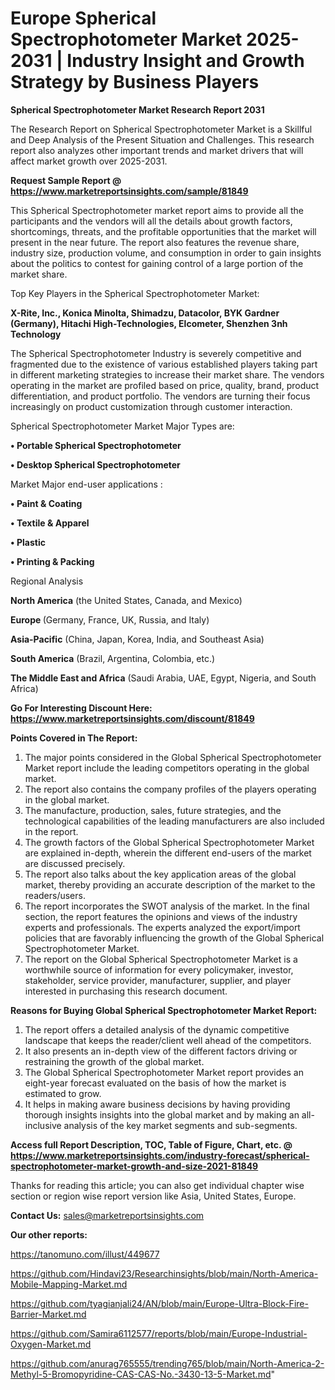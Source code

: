 # Europe Spherical Spectrophotometer Market 2025-2031 | Industry Insight and Growth Strategy by Business Players

<strong>Spherical Spectrophotometer Market Research Report 2031</strong>

The Research Report on Spherical Spectrophotometer Market is a Skillful and Deep Analysis of the Present Situation and Challenges. This research report also analyzes other important trends and market drivers that will affect market growth over 2025-2031.

<strong>Request Sample Report @ <a href=https://www.marketreportsinsights.com/sample/81849>https://www.marketreportsinsights.com/sample/81849</a></strong>

This Spherical Spectrophotometer market report aims to provide all the participants and the vendors will all the details about growth factors, shortcomings, threats, and the profitable opportunities that the market will present in the near future. The report also features the revenue share, industry size, production volume, and consumption in order to gain insights about the politics to contest for gaining control of a large portion of the market share.

Top Key Players in the Spherical Spectrophotometer Market:

<strong>X-Rite, Inc., Konica Minolta, Shimadzu, Datacolor, BYK Gardner (Germany), Hitachi High-Technologies, Elcometer, Shenzhen 3nh Technology</strong>

The Spherical Spectrophotometer Industry is severely competitive and fragmented due to the existence of various established players taking part in different marketing strategies to increase their market share. The vendors operating in the market are profiled based on price, quality, brand, product differentiation, and product portfolio. The vendors are turning their focus increasingly on product customization through customer interaction.

Spherical Spectrophotometer Market Major Types are:

<strong>• Portable Spherical Spectrophotometer

• Desktop Spherical Spectrophotometer</strong>

Market Major end-user applications :

<strong>• Paint & Coating

• Textile & Apparel

• Plastic

• Printing & Packing</strong>

Regional Analysis

</u><strong><b>North America</b></strong> (the United States, Canada, and Mexico)

<strong><b>Europe </b></strong>(Germany, France, UK, Russia, and Italy)

<strong><b>Asia-Pacific</b></strong> (China, Japan, Korea, India, and Southeast Asia)

<strong><b>South America</b></strong> (Brazil, Argentina, Colombia, etc.)

<strong><b>The Middle East and Africa</b></strong> (Saudi Arabia, UAE, Egypt, Nigeria, and South Africa)

<strong>Go For Interesting Discount Here: <a href=https://www.marketreportsinsights.com/discount/81849>https://www.marketreportsinsights.com/discount/81849</a></strong>

<strong>Points Covered in The Report:</strong>
<ol>
  <li>The major points considered in the Global Spherical Spectrophotometer Market report include the leading competitors operating in the global market.</li>
  <li>The report also contains the company profiles of the players operating in the global market.</li>
  <li>The manufacture, production, sales, future strategies, and the technological capabilities of the leading manufacturers are also included in the report.</li>
  <li>The growth factors of the Global Spherical Spectrophotometer Market are explained in-depth, wherein the different end-users of the market are discussed precisely.</li>
  <li>The report also talks about the key application areas of the global market, thereby providing an accurate description of the market to the readers/users.</li>
  <li>The report incorporates the SWOT analysis of the market. In the final section, the report features the opinions and views of the industry experts and professionals. The experts analyzed the export/import policies that are favorably influencing the growth of the Global Spherical Spectrophotometer Market.</li>
  <li>The report on the Global Spherical Spectrophotometer Market is a worthwhile source of information for every policymaker, investor, stakeholder, service provider, manufacturer, supplier, and player interested in purchasing this research document.</li>
</ol>
<strong>Reasons for Buying Global Spherical Spectrophotometer Market Report:</strong>

<ol>
  <li>The report offers a detailed analysis of the dynamic competitive landscape that keeps the reader/client well ahead of the competitors.</li>
  <li>It also presents an in-depth view of the different factors driving or restraining the growth of the global market.</li>
  <li>The Global Spherical Spectrophotometer Market report provides an eight-year forecast evaluated on the basis of how the market is estimated to grow.</li>
  <li>It helps in making aware business decisions by having providing thorough insights insights into the global market and by making an all-inclusive analysis of the key market segments and sub-segments.</li>
</ol>
<strong>Access full Report Description, TOC, Table of Figure, Chart, etc. @ <a href=https://www.marketreportsinsights.com/industry-forecast/spherical-spectrophotometer-market-growth-and-size-2021-81849>https://www.marketreportsinsights.com/industry-forecast/spherical-spectrophotometer-market-growth-and-size-2021-81849</a></strong>


Thanks for reading this article; you can also get individual chapter wise section or region wise report version like Asia, United States, Europe.

<strong>Contact Us:</strong>
sales@marketreportsinsights.com

<strong>Our other reports:</strong>

<a href=https://tanomuno.com/illust/449677>https://tanomuno.com/illust/449677</a>

<a href=https://github.com/Hindavi23/Researchinsights/blob/main/North-America-Mobile-Mapping-Market.md>https://github.com/Hindavi23/Researchinsights/blob/main/North-America-Mobile-Mapping-Market.md</a>

<a href=https://github.com/tyagianjali24/AN/blob/main/Europe-Ultra-Block-Fire-Barrier-Market.md>https://github.com/tyagianjali24/AN/blob/main/Europe-Ultra-Block-Fire-Barrier-Market.md</a>

<a href=https://github.com/Samira6112577/reports/blob/main/Europe-Industrial-Oxygen-Market.md>https://github.com/Samira6112577/reports/blob/main/Europe-Industrial-Oxygen-Market.md</a>

<a href=https://github.com/anurag765555/trending765/blob/main/North-America-2-Methyl-5-Bromopyridine-CAS-CAS-No.-3430-13-5-Market.md>https://github.com/anurag765555/trending765/blob/main/North-America-2-Methyl-5-Bromopyridine-CAS-CAS-No.-3430-13-5-Market.md</a>"
